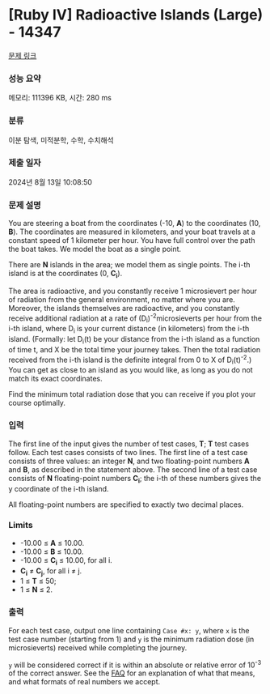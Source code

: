 # [Ruby IV] Radioactive Islands (Large) - 14347 

[문제 링크](https://www.acmicpc.net/problem/14347) 

### 성능 요약

메모리: 111396 KB, 시간: 280 ms

### 분류

이분 탐색, 미적분학, 수학, 수치해석

### 제출 일자

2024년 8월 13일 10:08:50

### 문제 설명

<p>You are steering a boat from the coordinates (-10, <strong>A</strong>) to the coordinates (10, <strong>B</strong>). The coordinates are measured in kilometers, and your boat travels at a constant speed of 1 kilometer per hour. You have full control over the path the boat takes. We model the boat as a single point.</p>

<p>There are <strong>N</strong> islands in the area; we model them as single points. The i-th island is at the coordinates (0, <strong>C<sub>i</sub></strong>).</p>

<p>The area is radioactive, and you constantly receive 1 microsievert per hour of radiation from the general environment, no matter where you are. Moreover, the islands themselves are radioactive, and you constantly receive additional radiation at a rate of (D<sub>i</sub>)<sup>-2</sup>microsieverts per hour from the i-th island, where D<sub>i</sub> is your current distance (in kilometers) from the i-th island. (Formally: let D<sub>i</sub>(t) be your distance from the i-th island as a function of time t, and X be the total time your journey takes. Then the total radiation received from the i-th island is the definite integral from 0 to X of D<sub>i</sub>(t)<sup>-2</sup>.) You can get as close to an island as you would like, as long as you do not match its exact coordinates.</p>

<p>Find the minimum total radiation dose that you can receive if you plot your course optimally.</p>

<ul>
</ul>

### 입력 

 <p>The first line of the input gives the number of test cases, <strong>T</strong>; <strong>T</strong> test cases follow. Each test cases consists of two lines. The first line of a test case consists of three values: an integer <strong>N</strong>, and two floating-point numbers <strong>A</strong> and <strong>B</strong>, as described in the statement above. The second line of a test case consists of <strong>N</strong> floating-point numbers <strong>C<sub>i</sub></strong>; the i-th of these numbers gives the y coordinate of the i-th island.</p>

<p>All floating-point numbers are specified to exactly two decimal places.</p>

<h3>Limits</h3>

<ul>
	<li>-10.00 ≤ <strong>A</strong> ≤ 10.00.</li>
	<li>-10.00 ≤ <strong>B</strong> ≤ 10.00.</li>
	<li>-10.00 ≤ <strong>C<sub>i</sub></strong> ≤ 10.00, for all i.</li>
	<li><strong>C<sub>i</sub></strong> ≠ <strong>C<sub>j</sub></strong>, for all i ≠ j.</li>
	<li>1 ≤ <strong>T</strong> ≤ 50;</li>
	<li>1 ≤ <strong>N</strong> ≤ 2.</li>
</ul>

### 출력 

 <p>For each test case, output one line containing <code>Case #x: y</code>, where <code>x</code> is the test case number (starting from 1) and <code>y</code> is the minimum radiation dose (in microsieverts) received while completing the journey.</p>

<p><code>y</code> will be considered correct if it is within an absolute or relative error of 10<sup>-3</sup> of the correct answer. See the <a href="https://code.google.com/codejam/faq.html#5-9" target="_blank">FAQ</a> for an explanation of what that means, and what formats of real numbers we accept.</p>

